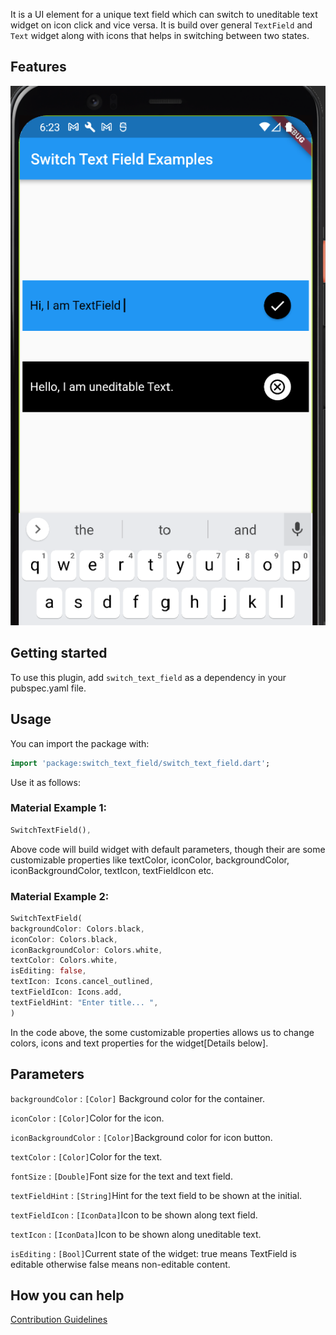 
<!--
This README describes the package. If you publish this package to pub.dev,
this README's contents appear on the landing page for your package.

For information about how to write a good package README, see the guide for
[writing package pages](https://dart.dev/guides/libraries/writing-package-pages).

For general information about developing packages, see the Dart guide for
[creating packages](https://dart.dev/guides/libraries/create-library-packages)
and the Flutter guide for
[developing packages and plugins](https://flutter.dev/developing-packages).
-->

It is a UI element for a unique text field which can switch to uneditable text widget on icon click and vice versa.
It is build over general `TextField` and `Text` widget along with icons that helps in switching between two states.

## Features
![img.png](img.png)

## Getting started

To use this plugin, add `switch_text_field` as a dependency in your pubspec.yaml file.

## Usage

You can import the package with:

```dart
import 'package:switch_text_field/switch_text_field.dart';
```


Use it as follows:

### Material Example 1:
```dart
SwitchTextField(),
```
Above code will build widget with default parameters, though their are some customizable properties like textColor, iconColor, backgroundColor, iconBackgroundColor, textIcon, textFieldIcon etc.

### Material Example 2:
```dart
SwitchTextField(
backgroundColor: Colors.black,
iconColor: Colors.black,
iconBackgroundColor: Colors.white,
textColor: Colors.white,
isEditing: false,
textIcon: Icons.cancel_outlined,
textFieldIcon: Icons.add,
textFieldHint: "Enter title... ",
)
```
In the code above, the some customizable properties allows us to change colors, icons and text properties for the widget[Details below].

## Parameters

`backgroundColor` : `[Color]`  Background color for the container.

`iconColor` : `[Color]`Color for the icon.

`iconBackgroundColor` : `[Color]`Background color for icon button.

`textColor` : `[Color]`Color for the text.

`fontSize` : `[Double]`Font size for the text and text field.

`textFieldHint` : `[String]`Hint for the text field to be shown at the initial.

`textFieldIcon` : `[IconData]`Icon to be shown along text field.

`textIcon` : `[IconData]`Icon to be shown along uneditable text.

`isEditing` : `[Bool]`Current state of the widget: true means TextField is editable otherwise false means non-editable content.



## How you can help
[Contribution Guidelines](https://github.com/codeSG/switch_text_field/blob/master/CONTRIBUTING_GUIDE.md)
